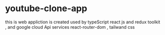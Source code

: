 # youtube-clone-app
this is web appliction is created used by typeScript react js and redux toolkit  ,  and google cloud Api services react-router-dom , tailwand css  
